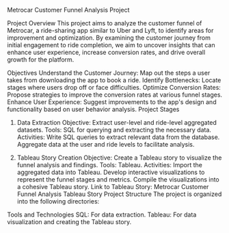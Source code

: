 Metrocar Customer Funnel Analysis Project

Project Overview
This project aims to analyze the customer funnel of Metrocar, a ride-sharing app similar to Uber and Lyft, to identify areas for improvement and optimization. By examining the customer journey from initial engagement to ride completion, we aim to uncover insights that can enhance user experience, increase conversion rates, and drive overall growth for the platform.

Objectives
Understand the Customer Journey: Map out the steps a user takes from downloading the app to book a ride.
Identify Bottlenecks: Locate stages where users drop off or face difficulties.
Optimize Conversion Rates: Propose strategies to improve the conversion rates at various funnel stages.
Enhance User Experience: Suggest improvements to the app's design and functionality based on user behavior analysis.
Project Stages

1. Data Extraction
Objective: Extract user-level and ride-level aggregated datasets.
Tools: SQL for querying and extracting the necessary data.
Activities:
Write SQL queries to extract relevant data from the database.
Aggregate data at the user and ride levels to facilitate analysis.

2. Tableau Story Creation
Objective: Create a Tableau story to visualize the funnel analysis and findings.
Tools: Tableau.
Activities:
Import the aggregated data into Tableau.
Develop interactive visualizations to represent the funnel stages and metrics.
Compile the visualizations into a cohesive Tableau story.
Link to Tableau Story: Metrocar Customer Funnel Analysis Tableau Story
Project Structure
The project is organized into the following directories:

Tools and Technologies
SQL: For data extraction.
Tableau: For data visualization and creating the Tableau story.
